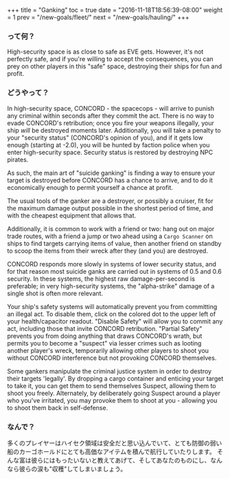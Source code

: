 +++ title = "Ganking" toc = true date = "2016-11-18T18:56:39-08:00" weight = 1 prev = "/new-goals/fleet/" next = "/new-goals/hauling/" +++

### って何？

High-security space is as close to safe as EVE gets. However, it's not perfectly safe, and if you're willing to accept the consequences, you can prey on other players in this "safe" space, destroying their ships for fun and profit.

### どうやって？

In high-security space, CONCORD - the spacecops - will arrive to punish any criminal within seconds after they commit the act. There is no way to evade CONCORD's retribution; once you fire your weapons illegally, your ship *will* be destroyed moments later. Additionally, you will take a penalty to your "security status" (CONCORD's opinion of you), and if it gets low enough (starting at -2.0), you will be hunted by faction police when you enter high-security space. Security status is restored by destroying NPC pirates.

As such, the main art of "suicide ganking" is finding a way to ensure your target is destroyed before CONCORD has a chance to arrive, and to do it economically enough to permit yourself a chance at profit.

The usual tools of the ganker are a destroyer, or possibly a cruiser, fit for the maximum damage output possible in the shortest period of time, and with the cheapest equipment that allows that.

Additionally, it is common to work with a friend or two: hang out on major trade routes, with a friend a jump or two ahead using a `Cargo Scanner` on ships to find targets carrying items of value, then another friend on standby to scoop the items from their wreck after they (and you) are destroyed.

CONCORD responds more slowly in systems of lower security status, and for that reason most suicide ganks are carried out in systems of 0.5 and 0.6 security. In these systems, the highest raw damage-per-second is preferable; in very high-security systems, the "alpha-strike" damage of a single shot is often more relevant.

Your ship's safety systems will automatically prevent you from committing an illegal act. To disable them, click on the colored dot to the upper left of your health/capacitor readout. "Disable Safety" will allow you to commit any act, including those that invite CONCORD retribution. "Partial Safety" prevents you from doing anything that draws CONCORD's wrath, but permits you to become a "suspect" via lesser crimes such as looting another player's wreck, temporarily allowing other players to shoot you without CONCORD interference but not provoking CONCORD themselves.

Some gankers manipulate the criminal justice system in order to destroy their targets 'legally'. By dropping a cargo container and enticing your target to take it, you can get them to send themselves Suspect, allowing them to shoot you freely. Alternately, by deliberately going Suspect around a player who you've irritated, you may provoke them to shoot at you - allowing you to shoot them back in self-defense.

### なんで？

多くのプレイヤーはハイセク領域は安全だと思い込んでいて、とても防御の弱い船のカーゴホールドにとても高価なアイテムを積んで航行していたりします。 そんな富は彼らにはもったいないと教えてあげて、そしてあなたのものにし、なんなら彼らの涙も"収穫"してしまいましょう。